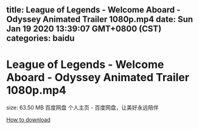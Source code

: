 
title: League of Legends - Welcome Aboard - Odyssey Animated Trailer 1080p.mp4
date: Sun Jan 19 2020 13:39:07 GMT+0800 (CST)    
categories: baidu
---

# League of Legends - Welcome Aboard - Odyssey Animated Trailer 1080p.mp4
size: 63.50 MB
 百度网盘 个人主页 - 百度网盘，让美好永远陪伴
 

[How to download](https://bpcam.bemobtrk.com/go/2ceec3aa-1ca2-46d6-b9ff-aaa5c184517c?jno=4325)